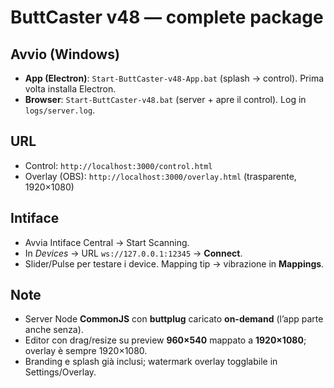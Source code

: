
# ButtCaster v48 — complete package

## Avvio (Windows)
- **App (Electron)**: `Start-ButtCaster-v48-App.bat` (splash → control). Prima volta installa Electron.
- **Browser**: `Start-ButtCaster-v48.bat` (server + apre il control). Log in `logs/server.log`.

## URL
- Control: `http://localhost:3000/control.html`
- Overlay (OBS): `http://localhost:3000/overlay.html` (trasparente, 1920×1080)

## Intiface
- Avvia Intiface Central → Start Scanning.
- In *Devices* → URL `ws://127.0.0.1:12345` → **Connect**.
- Slider/Pulse per testare i device. Mapping tip → vibrazione in **Mappings**.

## Note
- Server Node **CommonJS** con **buttplug** caricato **on-demand** (l’app parte anche senza).
- Editor con drag/resize su preview **960×540** mappato a **1920×1080**; overlay è sempre 1920×1080.
- Branding e splash già inclusi; watermark overlay togglabile in Settings/Overlay.
